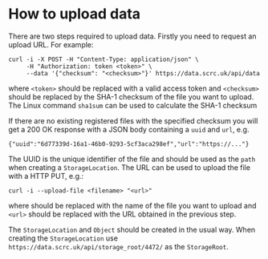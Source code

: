 # How to upload data
There are two steps required to upload data. Firstly you need to request an upload URL. For example:
```
curl -i -X POST -H "Content-Type: application/json" \
     -H "Authorization: token <token>" \
     --data '{"checksum": "<checksum>"}' https://data.scrc.uk/api/data
```
where `<token>` should be replaced with a valid access token and `<checksum>` should be replaced by the SHA-1 checksum of the file you want to upload. The Linux command
`sha1sum` can be used to calculate the SHA-1 checksum

If there are no
existing registered files with the specified checksum you will get a 200 OK response with a JSON body containing a `uuid` and `url`, e.g.
```
{"uuid":"6d77339d-16a1-46b0-9293-5cf3aca298ef","url":"https://..."}
```
The UUID is the unique identifier of the file and should be used as the `path` when creating a `StorageLocation`. The URL can be used to upload the file with a HTTP PUT, e.g.:
```
curl -i --upload-file <filename> "<url>"
```
where <filename> should be replaced with the name of the file you want to upload and `<url>` should be replaced with the URL obtained in the previous step.
     
The `StorageLocation` and `Object` should be created in the usual way. When creating the `StorageLocation` use `https://data.scrc.uk/api/storage_root/4472/` as the `StorageRoot`.

